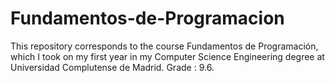 # Fundamentos-de-Programacion
This repository corresponds to the course Fundamentos de Programación, which I  took on my first year in my Computer Science Engineering degree at Universidad Complutense de Madrid. Grade : 9.6.
